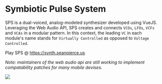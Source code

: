 # Symbiotic Pulse System
SPS is a dual-voiced, analog-modeled synthesizer developed using VueJS. Leveraging the Web Audio API, SPS creates and connects `VCOs`, `LFOs`, `VCFs` and `VCAs` in a modular pattern. In this context, the leading `VC` in each module's name stands for `Virtually Controlled` as opposed to `Voltage Controlled`.

Play SPS @ https://synth.seanpierce.us

_Note: maintainers of the web audio api are still working to implement compatability patches for many mobile devises._

<img src="https://user-images.githubusercontent.com/15679739/50743305-572f4c80-11d3-11e9-9275-ee16ab598e8c.png">
